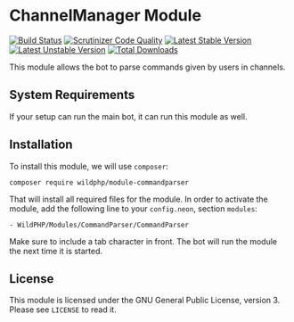 # ChannelManager Module
[![Build Status](https://scrutinizer-ci.com/g/WildPHP/module-commandparser/badges/build.png?b=master)](https://scrutinizer-ci.com/g/WildPHP/module-commandparser/build-status/master)
[![Scrutinizer Code Quality](https://scrutinizer-ci.com/g/WildPHP/module-commandparser/badges/quality-score.png?b=master)](https://scrutinizer-ci.com/g/WildPHP/module-commandparser/?branch=master)
[![Latest Stable Version](https://poser.pugx.org/wildphp/module-commandparser/v/stable)](https://packagist.org/packages/wildphp/module-commandparser)
[![Latest Unstable Version](https://poser.pugx.org/wildphp/module-commandparser/v/unstable)](https://packagist.org/packages/wildphp/module-commandparser)
[![Total Downloads](https://poser.pugx.org/wildphp/module-commandparser/downloads)](https://packagist.org/packages/wildphp/module-commandparser)

This module allows the bot to parse commands given by users in channels.

## System Requirements
If your setup can run the main bot, it can run this module as well.

## Installation
To install this module, we will use `composer`:

	composer require wildphp/module-commandparser

That will install all required files for the module. In order to activate the module, add the following line to your `config.neon`, section `modules`:

	- WildPHP/Modules/CommandParser/CommandParser

Make sure to include a tab character in front. The bot will run the module the next time it is started.

## License
This module is licensed under the GNU General Public License, version 3. Please see `LICENSE` to read it.